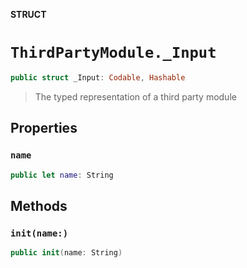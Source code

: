 **STRUCT**

# `ThirdPartyModule._Input`

```swift
public struct _Input: Codable, Hashable
```

> The typed representation of a third party module

## Properties
### `name`

```swift
public let name: String
```

## Methods
### `init(name:)`

```swift
public init(name: String)
```
